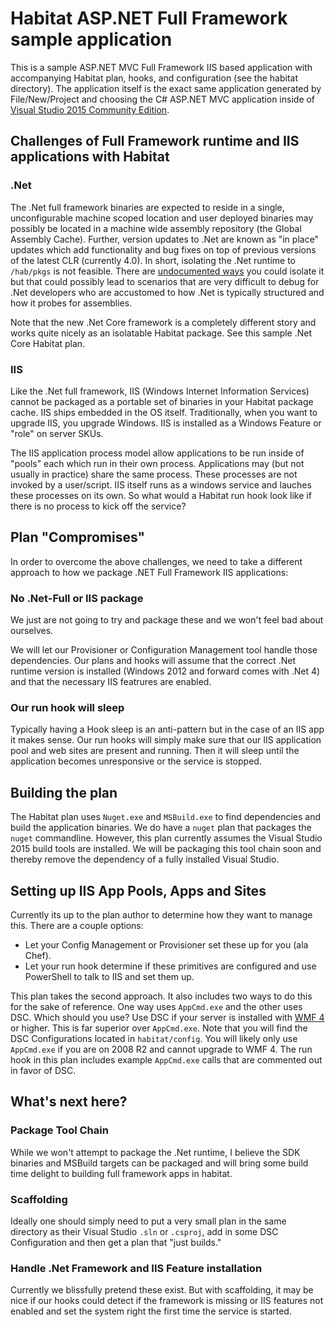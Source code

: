 # Habitat ASP.NET Full Framework sample application

This is a sample ASP.NET MVC Full Framework IIS based application with accompanying Habitat plan, hooks, and configuration (see the habitat directory). The application itself is the exact same application generated by File/New/Project and choosing the C# ASP.NET MVC application inside of [Visual Studio 2015 Community Edition](https://www.visualstudio.com/).

## Challenges of Full Framework runtime and IIS applications with Habitat

### .Net
The .Net full framework binaries are expected to reside in a single, unconfigurable machine scoped location and user deployed binaries may possibly be located in a machine wide assembly repository (the Global Assembly Cache). Further, version updates to .Net are known as "in place" updates which add functionality and bug fixes on top of previous versions of the latest CLR (currently 4.0). In short, isolating the .Net runtime to `/hab/pkgs` is not feasible. There are [undocumented ways](https://github.com/habitat-sh/net-habitat) you could isolate it but that could possibly lead to scenarios that are very difficult to debug for .Net developers who are accustomed to how .Net is typically structured and how it probes for assemblies.

Note that the new .Net Core framework is a completely different story and works quite nicely as an isolatable Habitat package. See this sample .Net Core Habitat plan.

### IIS
Like the .Net full framework, IIS (Windows Internet Information Services) cannot be packaged as a portable set of binaries in your Habitat package cache. IIS ships embedded in the OS itself. Traditionally, when you want to upgrade IIS, you upgrade Windows. IIS is installed as a Windows Feature or "role" on server SKUs.

The IIS application process model allow applications to be run inside of "pools" each which run in their own process. Applications may (but not usually in practice) share the same process. These processes are not invoked by a user/script. IIS itself runs as a windows service and lauches these processes on its own. So what would a Habitat run hook look like if there is no process to kick off the service?

## Plan "Compromises"
In order to overcome the above challenges, we need to take a different approach to how we package .NET Full Framework IIS applications:

### No .Net-Full or IIS package
We just are not going to try and package these and we won't feel bad about ourselves.

We will let our Provisioner or Configuration Management tool handle those dependencies. Our plans and hooks will assume that the correct .Net runtime version is installed (Windows 2012 and forward comes with .Net 4) and that the necessary IIS featrures are enabled.

### Our run hook will sleep
Typically having a Hook sleep is an anti-pattern but in the case of an IIS app it makes sense. Our run hooks will simply make sure that our IIS application pool and web sites are present and running. Then it will sleep until the application becomes unresponsive or the service is stopped.

## Building the plan
The Habitat plan uses `Nuget.exe` and `MSBuild.exe` to find dependencies and build the application binaries. We do have a `nuget` plan that packages the `nuget` commandline. However, this plan currently assumes the Visual Studio 2015 build tools are installed. We will be packaging this tool chain soon and thereby remove the dependency of a fully installed Visual Studio.

## Setting up IIS App Pools, Apps and Sites
Currently its up to the plan author to determine how they want to manage this. There are a couple options:

* Let your Config Management or Provisioner set these up for you (ala Chef).
* Let your run hook determine if these primitives are configured and use PowerShell to talk to IIS and set them up.

This plan takes the second approach. It also includes two ways to do this for the sake of reference. One way uses `AppCmd.exe` and the other uses DSC. Which should you use? Use DSC if your server is installed with [WMF 4](https://www.microsoft.com/en-us/download/details.aspx?id=40855) or higher. This is far superior over `AppCmd.exe`. Note that you will find the DSC Configurations located in `habitat/config`. You will likely only use `AppCmd.exe` if you are on 2008 R2 and cannot upgrade to WMF 4. The run hook in this plan includes example `AppCmd.exe` calls that are commented out in favor of DSC.

## What's next here?

### Package Tool Chain
While we won't attempt to package the .Net runtime, I believe the SDK binaries and MSBuild targets can be packaged and will bring some build time delight to building full framework apps in habitat.

### Scaffolding
Ideally one should simply need to put a very small plan in the same directory as their Visual Studio `.sln` or `.csproj`, add in some DSC Configuration and then get a plan that "just builds."

### Handle .Net Framework and IIS Feature installation
Currently we blissfully pretend these exist. But with scaffolding, it may be nice if our hooks could detect if the framework is missing or IIS features not enabled and set the system right the first time the service is started.
